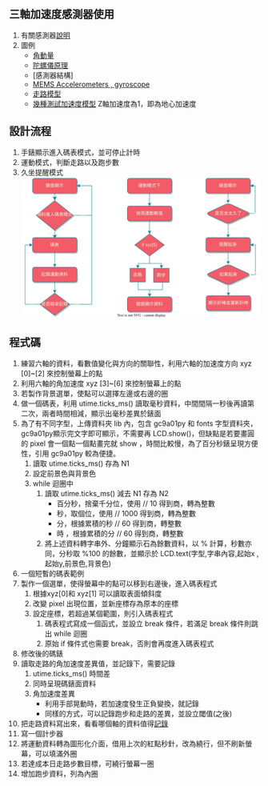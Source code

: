 ## 三軸加速度感測器使用
1. 有關感測器[說明](https://patentimages.storage.googleapis.com/c7/a6/7e/e491037fced6df/CN103712632B.pdf)
2. 圖例
	- [角動量](https://www.youtube.com/watch?v=ty9QSiVC2g0)
	- [陀螺儀原理](https://kknews.cc/news/n2pzge8.html)
	- [感測器結構]
	- [MEMS Accelerometers , gyroscope](https://www.youtube.com/watch?v=KuekQ-m9xpw)
	- [走路模型](https://itw01.com/9ZHEBF9.html)
	- [幾種測試加速度模型](https://www.youtube.com/watch?v=XhBHp8tUWPQ)
		Z軸加速度為1，即為地心加速度
## 設計流程
1. 手錶顯示進入碼表模式，並可停止計時
1. 運動模式，判斷走路以及跑步數
1. 久坐提醒模式  
![](/media/watch.svg)
## 程式碼
1. 練習六軸的資料，看數值變化與方向的關聯性，利用六軸的加速度方向 xyz [0]~[2] 來控制螢幕上的點
2. 利用六軸的角加速度 xyz [3]~[6] 來控制螢幕上的點
3. 若製作背景選單，使點可以選擇左邊或右邊的圈
4. 做一個碼表，利用 utime.ticks_ms() 讀取毫秒資料，中間間隔一秒後再讀第二次，兩者時間相減，顯示出毫秒差異於錶面
5. 為了有不同字型，上傳資料夾 lib 內，包含 gc9a01py 和 fonts 字型資料夾，gc9a01py顯示完文字即可顯示，不需要再 LCD.show()，但缺點是若要畫圓的 pixel 會一個點一個點畫完就 show ，時間比較慢，為了百分秒錶呈現方便性，引用 gc9a01py 較為便捷。
	1. 讀取 utime.ticks_ms() 存為 N1
	2. 設定前景色與背景色
	3. while 迴圈中
		1. 讀取 utime.ticks_ms() 減去 N1 存為 N2
			- 百分秒，捨棄千分位，使用 // 10 得到商，轉為整數
			- 秒，取個位，使用 // 1000 得到商，轉為整數
			- 分，根據累積的秒 // 60 得到商，轉整數
			- 時 ，根據累積的分 // 60 得到商，轉整數
		2. 將上述資料轉字串外、分鐘顯示石為餘數資料，以 % 計算，秒數亦同，分秒取 %100 的餘數，並顯示於 LCD.text(字型,字串內容,起始x , 起始y,前景色,背景色)
6. 一個短暫的碼表範例
7. 製作一個選單，使得螢幕中的點可以移到右邊後，進入碼表程式
	1. 根據xyz[0]和 xyz[1] 可以讀取表面傾斜度
	2. 改變 pixel 出現位置，並新座標存為原本的座標
	3. 設定座標，若超過某個範圍，則引入碼表程式
		1. 碼表程式寫成一個函式，並設立 break 條件，若滿足 break 條件則跳出 while 迴圈
		2. 原始 if 條件式也需要 break，否則會再度進入碼表程式
8. 修改後的碼錶
9. 讀取走路的角加速度差異值，並記錄下，需要記錄
	1.  utime.ticks_ms() 時間差
	2. 同時呈現碼錶面資料
	3. 角加速度差異
		- 利用手部晃動時，若加速度發生正負變換，就記錄
		- 同樣的方式，可以記錄跑步和走路的差異，並設立閾值(之後)
1. 把走路資料寫出來，看看哪個軸的資料值得[記錄](https://docs.google.com/spreadsheets/d/19RdWxvHaYl9hbu7OO5hfmYfEGUUZPEqCJFpyfEXSq3c/edit?usp=sharing)
2. 寫一個計步器
3. 將運動資料轉為圖形化介面，借用上次的紅點秒針，改為繞行，但不刷新螢幕，可以填滿外圈
4. 若達成本日走路步數目標，可繞行螢幕一圈
5. 增加跑步資料，列為內圈